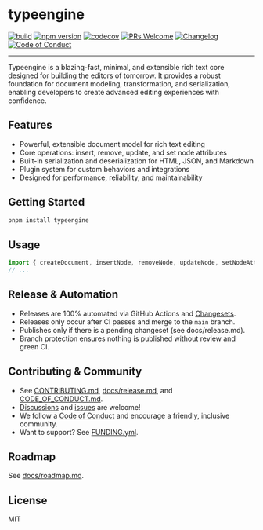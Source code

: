 # typeengine

[![build](https://github.com/edmolima/typeengine/actions/workflows/ci.yml/badge.svg)](https://github.com/edmolima/typeengine/actions/workflows/ci.yml)
[![npm version](https://img.shields.io/npm/v/typeengine.svg)](https://www.npmjs.com/package/typeengine)
[![codecov](https://codecov.io/gh/edmolima/typeengine/branch/main/graph/badge.svg)](https://codecov.io/gh/edmolima/typeengine)
[![PRs Welcome](https://img.shields.io/badge/PRs-welcome-brightgreen.svg?style=flat-square)](https://github.com/edmolima/typeengine/pulls)
[![Changelog](https://img.shields.io/badge/changelog-md-blue.svg)](https://github.com/edmolima/typeengine/blob/main/.changeset)
[![Code of Conduct](https://img.shields.io/badge/code%20of%20conduct-active-blue.svg)](CODE_OF_CONDUCT.md)

---


Typeengine is a blazing-fast, minimal, and extensible rich text core designed for building the editors of tomorrow. It provides a robust foundation for document modeling, transformation, and serialization, enabling developers to create advanced editing experiences with confidence.


## Features

- Powerful, extensible document model for rich text editing
- Core operations: insert, remove, update, and set node attributes
- Built-in serialization and deserialization for HTML, JSON, and Markdown
- Plugin system for custom behaviors and integrations
- Designed for performance, reliability, and maintainability


## Getting Started

```sh
pnpm install typeengine
```


## Usage

```ts
import { createDocument, insertNode, removeNode, updateNode, setNodeAttributes } from 'typeengine';
// ...
```


## Release & Automation

- Releases are 100% automated via GitHub Actions and [Changesets](https://github.com/changesets/changesets).
- Releases only occur after CI passes and merge to the `main` branch.
- Publishes only if there is a pending changeset (see docs/release.md).
- Branch protection ensures nothing is published without review and green CI.


## Contributing & Community

- See [CONTRIBUTING.md](CONTRIBUTING.md), [docs/release.md](docs/release.md), and [CODE_OF_CONDUCT.md](CODE_OF_CONDUCT.md).
- [Discussions](https://github.com/edmolima/typeengine/discussions) and [issues](https://github.com/edmolima/typeengine/issues) are welcome!
- We follow a [Code of Conduct](CODE_OF_CONDUCT.md) and encourage a friendly, inclusive community.
- Want to support? See [FUNDING.yml](.github/FUNDING.yml).


## Roadmap

See [docs/roadmap.md](docs/roadmap.md).


## License

MIT
